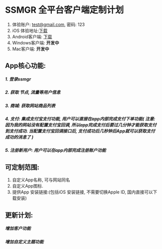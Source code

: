 

# SSMGR 全平台客户端定制计划
1. 体验账户: test@gmail.com, 密码: 123
2. iOS 体验地址:[下载](https://testflight.apple.com/join/OVYNAt1B)
3. Android客户端: [下载](https://github.com/NetFly-VPN/Ssmgr_App/releases/download/1.0.1/app-universal-release.apk)
4. Windows客户端: **开发中**
5. Mac客户端: **开发中**


## App核心功能:
##### 1. 登录ssmgr
##### 2. 获取 节点, 流量等用户信息
##### 3. 商城: 获取网站商品列表
##### 4. 支付: 集成支付宝支付功能, 用户可以直接在app内部完成支付下单功能( 注意: 因为我的网站没有配置支付宝回调, 所以app完成支付后要过几分钟才能获取支付到支付成功. 当配置支付宝回调接口后, 支付成功后几秒钟后App就可以获取支付成功的消息了 )
##### 5. 注册新用户: 用户可以在app内部完成注册账户功能

## 可定制范围:
1. 自定义App名称, 可与网站同名
2. 自定义App图标.
3. 提供App 安装链接:(包括iOS 安装链接, 不需要切换Apple ID, 国内直接可以下载安装)

## 更新计划:
##### 增加客户功能
##### 增加自定义主题功能

